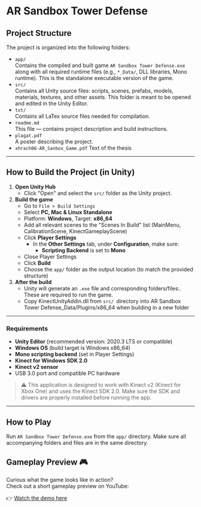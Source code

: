 # AR Sandbox Tower Defense

## Project Structure

The project is organized into the following folders:

- `app/`  
  Contains the compiled and built game `AR Sandbox Tower Defense.exe` along with all required runtime files (e.g., `*_Data/`, DLL libraries, Mono runtime). This is the standalone executable version of the game.
- `src/`  
  Contains all Unity source files: scripts, scenes, prefabs, models, materials, textures, and other assets. This folder is meant to be opened and edited in the Unity Editor.
- `txt/`  
  Contains all LaTex source files needed for compilation.
- `readme.md`  
  This file — contains project description and build instructions.
- `plagat.pdf`  
  A poster describing the project.
- `xhrach06-AR_Sanbox_Game.pdf` Text of the thesis

---

## How to Build the Project (in Unity)

1. **Open Unity Hub**
   - Click "Open" and select the `src/` folder as the Unity project.
2. **Build the game**
   - Go to `File > Build Settings`
   - Select **PC, Mac & Linux Standalone**
   - Platform: **Windows**, Target: **x86_64**
   - Add all relevant scenes to the "Scenes In Build" list (MainMenu, CalibrationScene, KinectGameplayScene)
   - Click **Player Settings**
     - In the **Other Settings** tab, under **Configuration**, make sure: 
       - **Scripting Backend** is set to **Mono**
   - Close Player Settings
   - Click **Build**
   - Choose the `app/` folder as the output location (to match the provided structure)
3. **After the build**
   - Unity will generate an `.exe` file and corresponding folders/files:. These are required to run the game.
   - Copy KinectUnityAddin.dll from `src/ `directory into  AR Sandbox Tower Defense_Data/Plugins/x86_64 when building in a new folder

---

### Requirements

- **Unity Editor** (recommended version: 2020.3 LTS or compatible)
- **Windows OS** (build target is Windows x86_64)
- **Mono scripting backend** (set in Player Settings)
- **Kinect for Windows SDK 2.0**
- **Kinect v2 sensor**
- USB 3.0 port and compatible PC hardware

> ⚠️ This application is designed to work with Kinect v2 (Kinect for Xbox One) and uses the Kinect SDK 2.0. Make sure the SDK and drivers are properly installed before running the app.

---

## How to Play

Run `AR Sandbox Tower Defense.exe` from the `app/` directory. Make sure all accompanying folders and files are in the same directory.

## Gameplay Preview 🎮

Curious what the game looks like in action?  
Check out a short gameplay preview on YouTube:

👉 [Watch the demo here](https://www.youtube.com/watch?v=YOUR_VIDEO_ID)